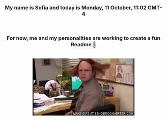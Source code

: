 


<div align="center">
<h3 >My name is Sofia and today is Monday, 11 October, 11:02 GMT-4</h3><br>
<h3 >For now, me and my personalities are working to create a fun Readme 👋
</h3><br>
<img src='img/dwight.gif' alt='working...'/>
</div>
